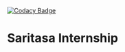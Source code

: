 [![Codacy Badge](https://api.codacy.com/project/badge/Grade/5ec5c3cf1d924c98b6346b6796858276)](https://www.codacy.com/app/Silver3310/Saritasa_Internship?utm_source=github.com&amp;utm_medium=referral&amp;utm_content=Silver3310/Saritasa_Internship&amp;utm_campaign=Badge_Grade)
# Saritasa Internship
